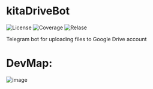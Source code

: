 # kitaDriveBot
![License](https://img.shields.io/github/license/kitanoyoru/kitaDriveBot)
![Coverage](https://img.shields.io/codecov/c/github/kitanoyoru/kitaDriveBot)
![Relase](https://img.shields.io/github/v/release/kitanoyoru/kitaDriveBot.svg?include_prereleases)

Telegram bot for uploading files to Google Drive account

# DevMap:
![image](https://github.com/kitanoyoru/kitaDriveBot/assets/90549065/c7f31a5c-36f7-483d-9bd5-8246d3f1ddef)
